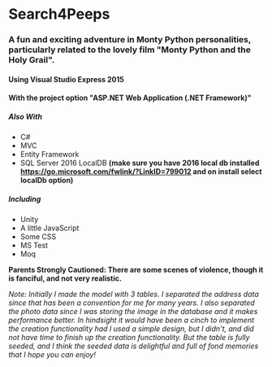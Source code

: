 # Search4Peeps

### A fun and exciting adventure in Monty Python personalities, particularly related to the lovely film "Monty Python and the Holy Grail".

#### Using Visual Studio Express 2015

#### With the project option "ASP.NET Web Application (.NET Framework)"

##### Also With 

* C#
* MVC
* Entity Framework
* SQL Server 2016 LocalDB **(make sure you have 2016 local db installed https://go.microsoft.com/fwlink/?LinkID=799012 and on install select localDb option)**

##### Including

* Unity
* A little JavaScript
* Some CSS
* MS Test
* Moq


**Parents Strongly Cautioned: There are some scenes of violence, though it is 
fanciful, and not very realistic.**

*Note: Initially I made the model with 3 tables. I separated the address data 
since that has been a convention for me for many years. I also separated the 
photo data since I was storing the image in the database and it makes performance
better. In hindsight it would have been a cinch to implement the creation 
functionality had I used a simple design, but I didn't, and did not have time
to finish up the creation functionality. But the table is fully seeded, and I 
think the seeded data is delightful and full of fond memories that I hope you 
can enjoy!*
